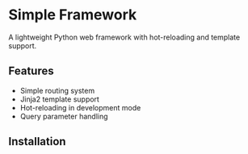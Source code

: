 # Simple Framework

A lightweight Python web framework with hot-reloading and template support.

## Features

- Simple routing system
- Jinja2 template support
- Hot-reloading in development mode
- Query parameter handling

## Installation 